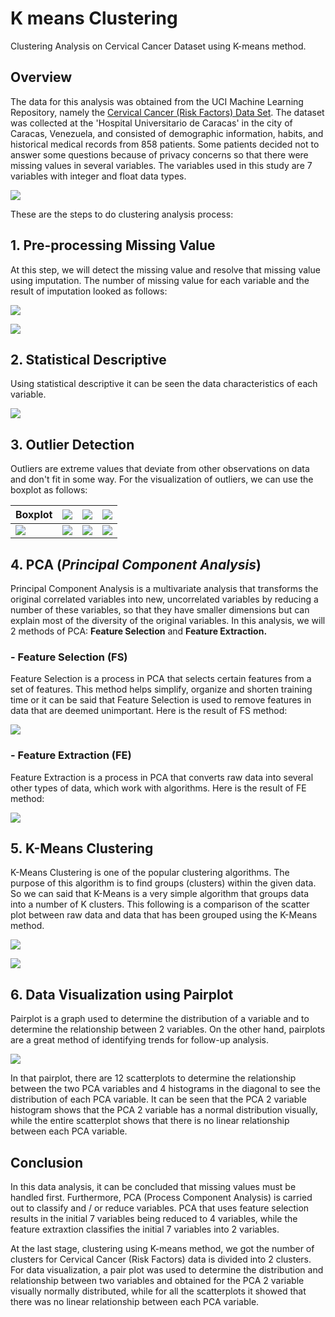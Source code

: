 # K means Clustering
Clustering Analysis on Cervical Cancer Dataset using K-means method.



## Overview
The data for this analysis was obtained from the UCI Machine Learning Repository, namely the [Cervical Cancer (Risk Factors) Data Set](https://archive.ics.uci.edu/ml/datasets/Cervical+cancer+%28Risk+Factors%29). The dataset was collected at the 'Hospital Universitario de Caracas' in the city of Caracas, Venezuela, and consisted of demographic information, habits, and historical medical records from 858 patients. Some patients decided not to answer some questions because of privacy concerns so that there were missing values in several variables. The variables used in this study are 7 variables with integer and float data types.

![](/images/p1.png)

These are the steps to do clustering analysis process:


## 1. Pre-processing Missing Value
At this step, we will detect the missing value and resolve that missing value using imputation. 
The number of missing value for each variable and the result of imputation looked as follows:


![](/images/p2.png)


![](/images/p3.png)



## 2. Statistical Descriptive
Using statistical descriptive it can be seen the data characteristics of each variable.


![](/images/p4.png)



## 3. Outlier Detection
Outliers are extreme values that deviate from other observations on data and don't fit in some way. For the visualization of outliers, we can use the boxplot as follows:

| **Boxplot** | ![](/images/p5.png) | ![](/images/p6.png) | ![](/images/p7.png) |
| ----------- | ----------- |  ----------- |  ----------- |
| ![](/images/p8.png) | ![](/images/p9.png) | ![](/images/p10.png) | ![](/images/p11.png) |



## 4. PCA (*Principal Component Analysis*)
Principal Component Analysis is a multivariate analysis that transforms the original correlated variables into new, uncorrelated variables by reducing a number of these variables, so that they have smaller dimensions but can explain most of the diversity of the original variables. In this analysis, we will 2 methods of PCA: **Feature Selection** and **Feature Extraction.**

### - Feature Selection (FS)
Feature Selection is a process in PCA that selects certain features from a set of features. This method helps simplify, organize and shorten training time or it can be said that Feature Selection is used to remove features in data that are deemed unimportant. Here is the result of FS method:


![](/images/p12.png)


### - Feature Extraction (FE)
Feature Extraction is a process in PCA that converts raw data into several other types of data, which work with algorithms. Here is the result of FE method:


![](/images/p13.png)



## 5. K-Means Clustering
K-Means Clustering is one of the popular clustering algorithms. The purpose of this algorithm is to find groups (clusters) within the given data. So we can said that K-Means is a very simple algorithm that groups data into a number of K clusters. This following is a comparison of the scatter plot between raw data and data that has been grouped using the K-Means method.


![](/images/p14.png)


![](/images/p15.png)



## 6. Data Visualization using Pairplot
Pairplot is a graph used to determine the distribution of a variable and to determine the relationship between 2 variables. On the other hand, pairplots are a great method of identifying trends for follow-up analysis.


![](/images/p16.png)


In that pairplot, there are 12 scatterplots to determine the relationship between the two PCA variables and 4 histograms in the diagonal to see the distribution of each PCA variable. It can be seen that the PCA 2 variable histogram shows that the PCA 2 variable has a normal distribution visually, while the entire scatterplot shows that there is no linear relationship between each PCA variable.


## Conclusion
In this data analysis, it can be concluded that missing values must be handled first. Furthermore, PCA (Process Component Analysis) is carried out to classify and / or reduce variables. PCA that uses feature selection results in the initial 7 variables being reduced to 4 variables, while the feature extraxtion classifies the initial 7 variables into 2 variables.

At the last stage, clustering using K-means method, we got the number of clusters for Cervical Cancer (Risk Factors) data is divided into 2 clusters. For data visualization, a pair plot was used to determine the distribution and relationship between two variables and obtained for the PCA 2 variable visually normally distributed, while for all the scatterplots it showed that there was no linear relationship between each PCA variable.
